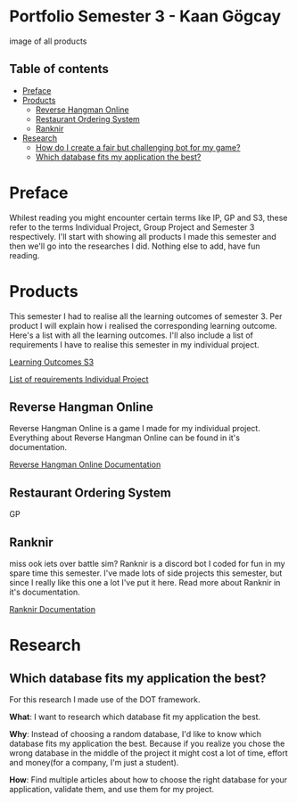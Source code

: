 # Portfolio Semester 3 - Kaan Gögcay

image of all products

## Table of contents
 - [Preface](#preface)
 - [Products](#products)
   - [Reverse Hangman Online](#reverse-hangman-online)
   - [Restaurant Ordering System](#restaurant-ordering-system)
   - [Ranknir](#ranknir)
 - [Research](#research)
   - [How do I create a fair but challenging bot for my game?](#how-do-i-create-a-fair-but-challenging-bot-for-my-game)
   - [Which database fits my application the best?](#which-database-fits-my-application-the-best)

# Preface
Whilest reading you might encounter certain terms like IP, GP and S3, these refer to the terms Individual Project, Group Project and Semester 3 respectively. I'll start with showing all products I made this semester and then we'll go into the researches I did. Nothing else to add, have fun reading.

# Products
This semester I had to realise all the learning outcomes of semester 3. Per product I will explain how i realised the corresponding learning outcome. Here's a list with all the learning outcomes. I'll also include a list of requirements I have to realise this semester in my individual project.

[Learning Outcomes S3](https://fhict.instructure.com/courses/12078/outcomes)

[List of requirements Individual Project](https://fhict.instructure.com/courses/12078/pages/what-should-be-covered-in-my-individual-project?module_item_id=749928)

## Reverse Hangman Online
Reverse Hangman Online is a game I made for my individual project. Everything about Reverse Hangman Online can be found in it's documentation.

[Reverse Hangman Online Documentation](https://github.com/Epic-Chainsaw-Massacre)

## Restaurant Ordering System
GP

## Ranknir
miss ook iets over battle sim?
Ranknir is a discord bot I coded for fun in my spare time this semester. I've made lots of side projects this semester, but since I really like this one a lot I've put it here. Read more about Ranknir in it's documentation. 

[Ranknir Documentation](https://github.com/CrossyChainsaw/Ranknir)

# Research

## Which database fits my application the best?
For this research I made use of the DOT framework.

**What**: I want to research which database fit my application the best.

**Why**: Instead of choosing a random database, I'd like to know which database fits my application the best. Because if you realize you chose the wrong database in the middle of the project it might cost a lot of time, effort and money(for a company, I'm just a student).

**How**: Find multiple articles about how to choose the right database for your application, validate them, and use them for my project.


